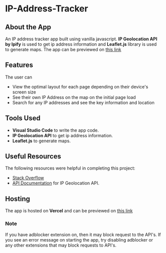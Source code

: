 # IP-Address-Tracker

## About the App

An IP address tracker app built using vanilla javascript. **IP Geolocation API by Ipify** is used to get ip address information and **Leaflet.js** library is used to generate maps. The app can be previewed on [this link](https://ip-address-tracker-rohail.vercel.app/)

## Features
The user can
- View the optimal layout for each page depending on their device's screen size
- See their own IP Address on the map on the initial page load
- Search for any IP addresses and see the key information and location


## Tools Used

- **Visual Studio Code** to write the app code. 
- **IP Geolocation API** to get ip address information.
- **Leaflet.js** to generate maps.  

## Useful Resources

The following resources were helpful in completing this project:
- [Stack Overflow](https://stackoverflow.com/) 
- [API Documentation](https://geo.ipify.org/docs) for IP Geolocation API. 

## Hosting
The app is hosted on **Vercel** and can be previewed on [this link](https://ip-address-tracker-rohail.vercel.app/)

### Note
If you have adblocker extension on, then it may block request to the API's. If you see an error message on starting the app, try disabling adblocker or any other extensions that may block requests to API's.
